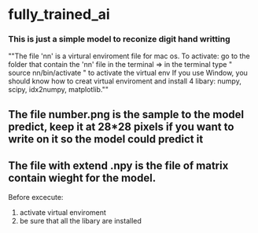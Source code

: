 # fully_trained_ai
### This is just a simple model to reconize digit hand writting
""The file 'nn' is a virtural enviroment file for mac os. 
To activate: go to the folder that contain the 'nn' file in the terminal => in the terminal type " source nn/bin/activate " to activate the virtual env
If you use Window, you should know how to creat virtual enviroment and install 4 libary: numpy, scipy, idx2numpy, matplotlib.""
## The file number.png is the sample to the model predict, keep it at 28*28 pixels if you want to write on it so the model could predict it
## The file with extend .npy is the file of matrix contain wieght for the model.

Before excecute:
1. activate virtual enviroment
2. be sure that all the libary are installed
